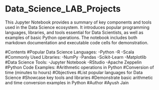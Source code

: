 # Data_Science_LAB_Projects
This Jupyter Notebook provides a summary of key components and tools used in the Data Science ecosystem. It introduces popular programming languages, libraries, and tools essential for Data Scientists, as well as examples of basic Python operations. The notebook includes both markdown documentation and executable code cells for demonstration.

#Contents
#Popular Data Science Languages:
-Python
-R
-Scala
#Commonly Used Libraries:
-NumPy
-Pandas
-Scikit-Learn
-Matplotlib
#Data Science Tools:
-Jupyter Notebook
-RStudio
-Apache Zeppelin
#Python Code Examples:
#Arithmetic operations in Python
#Conversion of time (minutes to hours)
#Objectives
#List popular languages for Data Science
#Showcase key tools and libraries
#Demonstrate basic arithmetic and time conversion examples in Python
#Author
#Ayush Jain

